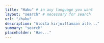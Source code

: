 ```yaml
---
title: "Haku" # in any language you want
layout: "search" # necessary for search
url: "/haku"
description: "Aloita kirjoittamaan alle..."
summary: "search"
placeholder: "Hae..."
---
```

